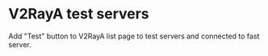 # V2RayA test servers

Add "Test" button to V2RayA list page to test servers and connected to fast server.